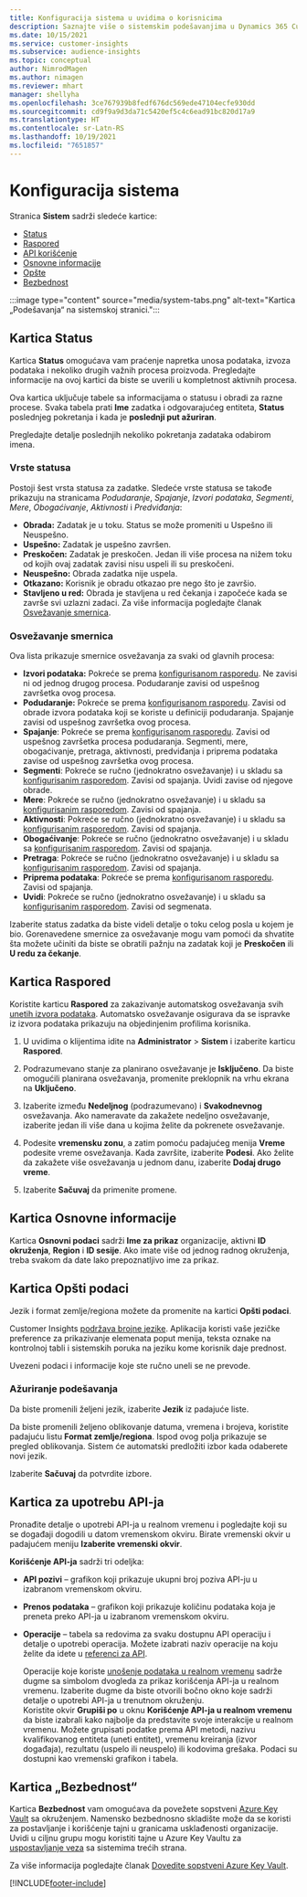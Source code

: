 ```yaml
---
title: Konfiguracija sistema u uvidima o korisnicima
description: Saznajte više o sistemskim podešavanjima u Dynamics 365 Customer Insights mogućnosti uvida o korisnicima.
ms.date: 10/15/2021
ms.service: customer-insights
ms.subservice: audience-insights
ms.topic: conceptual
author: NimrodMagen
ms.author: nimagen
ms.reviewer: mhart
manager: shellyha
ms.openlocfilehash: 3ce767939b8fedf676dc569ede47104ecfe930dd
ms.sourcegitcommit: cd9f9a9d3da71c5420ef5c4c6ead91bc820d17a9
ms.translationtype: HT
ms.contentlocale: sr-Latn-RS
ms.lasthandoff: 10/19/2021
ms.locfileid: "7651857"
---
```

# <a name="system-configuration"></a>Konfiguracija sistema

Stranica **Sistem** sadrži sledeće kartice:
- [Status](#status-tab)
- [Raspored](#schedule-tab)
- [API korišćenje](#api-usage-tab)
- [Osnovne informacije](#about-tab)
- [Opšte](#general-tab)
- [Bezbednost](#security-tab)

:::image type="content" source="media/system-tabs.png" alt-text="Kartica „Podešavanja“ na sistemskoj stranici.":::

## <a name="status-tab"></a>Kartica Status

Kartica **Status** omogućava vam praćenje napretka unosa podataka, izvoza podataka i nekoliko drugih važnih procesa proizvoda. Pregledajte informacije na ovoj kartici da biste se uverili u kompletnost aktivnih procesa.

Ova kartica uključuje tabele sa informacijama o statusu i obradi za razne procese. Svaka tabela prati **Ime** zadatka i odgovarajućeg entiteta, **Status** poslednjeg pokretanja i kada je **poslednji put ažuriran**.

Pregledajte detalje poslednjih nekoliko pokretanja zadataka odabirom imena.

### <a name="status-types"></a>Vrste statusa

Postoji šest vrsta statusa za zadatke. Sledeće vrste statusa se takođe prikazuju na stranicama *Podudaranje*, *Spajanje*, *Izvori podataka*, *Segmenti*, *Mere*, *Obogaćivanje*, *Aktivnosti* i *Predviđanja*:

- **Obrada:** Zadatak je u toku. Status se može promeniti u Uspešno ili Neuspešno.
- **Uspešno:** Zadatak je uspešno završen.
- **Preskočen:** Zadatak je preskočen. Jedan ili više procesa na nižem toku od kojih ovaj zadatak zavisi nisu uspeli ili su preskočeni.
- **Neuspešno:** Obrada zadatka nije uspela.
- **Otkazano:** Korisnik je obradu otkazao pre nego što je završio.
- **Stavljeno u red:** Obrada je stavljena u red čekanja i započeće kada se završe svi uzlazni zadaci. Za više informacija pogledajte članak [Osvežavanje smernica](#refresh-policies).

### <a name="refresh-policies"></a>Osvežavanje smernica

Ova lista prikazuje smernice osvežavanja za svaki od glavnih procesa:

- **Izvori podataka:** Pokreće se prema [konfigurisanom rasporedu](#schedule-tab). Ne zavisi ni od jednog drugog procesa. Podudaranje zavisi od uspešnog završetka ovog procesa.
- **Podudaranje:** Pokreće se prema [konfigurisanom rasporedu](#schedule-tab). Zavisi od obrade izvora podataka koji se koriste u definiciji podudaranja. Spajanje zavisi od uspešnog završetka ovog procesa.
- **Spajanje**: Pokreće se prema [konfigurisanom rasporedu](#schedule-tab). Zavisi od uspešnog završetka procesa podudaranja. Segmenti, mere, obogaćivanje, pretraga, aktivnosti, predviđanja i priprema podataka zavise od uspešnog završetka ovog procesa.
- **Segmenti**: Pokreće se ručno (jednokratno osvežavanje) i u skladu sa [konfigurisanim rasporedom](#schedule-tab). Zavisi od spajanja. Uvidi zavise od njegove obrade.
- **Mere**: Pokreće se ručno (jednokratno osvežavanje) i u skladu sa [konfigurisanim rasporedom](#schedule-tab). Zavisi od spajanja.
- **Aktivnosti**: Pokreće se ručno (jednokratno osvežavanje) i u skladu sa [konfigurisanim rasporedom](#schedule-tab). Zavisi od spajanja.
- **Obogaćivanje**: Pokreće se ručno (jednokratno osvežavanje) i u skladu sa [konfigurisanim rasporedom](#schedule-tab). Zavisi od spajanja.
- **Pretraga**: Pokreće se ručno (jednokratno osvežavanje) i u skladu sa [konfigurisanim rasporedom](#schedule-tab). Zavisi od spajanja.
- **Priprema podataka**: Pokreće se prema [konfigurisanom rasporedu](#schedule-tab). Zavisi od spajanja.
- **Uvidi**: Pokreće se ručno (jednokratno osvežavanje) i u skladu sa [konfigurisanim rasporedom](#schedule-tab). Zavisi od segmenata.

Izaberite status zadatka da biste videli detalje o toku celog posla u kojem je bio. Gorenavedene smernice za osvežavanje mogu vam pomoći da shvatite šta možete učiniti da biste se obratili pažnju na zadatak koji je **Preskočen** ili **U redu za čekanje**.

## <a name="schedule-tab"></a>Kartica Raspored

Koristite karticu **Raspored** za zakazivanje automatskog osvežavanja svih [unetih izvora podataka](data-sources.md). Automatsko osvežavanje osigurava da se ispravke iz izvora podataka prikazuju na objedinjenim profilima korisnika.

1. U uvidima o klijentima idite na **Administrator** >  **Sistem** i izaberite karticu **Raspored**.

2. Podrazumevano stanje za planirano osvežavanje je **Isključeno**. Da biste omogućili planirana osvežavanja, promenite preklopnik na vrhu ekrana na **Uključeno**.

3. Izaberite između **Nedeljnog** (podrazumevano) i **Svakodnevnog** osvežavanja. Ako nameravate da zakažete nedeljno osvežavanje, izaberite jedan ili više dana u kojima želite da pokrenete osvežavanje.

4. Podesite **vremensku zonu**, a zatim pomoću padajućeg menija **Vreme** podesite vreme osvežavanja. Kada završite, izaberite **Podesi**. Ako želite da zakažete više osvežavanja u jednom danu, izaberite **Dodaj drugo vreme**.

5. Izaberite **Sačuvaj** da primenite promene.

## <a name="about-tab"></a>Kartica Osnovne informacije

Kartica **Osnovni podaci** sadrži **Ime za prikaz** organizacije, aktivni **ID okruženja**, **Region** i **ID sesije**. Ako imate više od jednog radnog okruženja, treba svakom da date lako prepoznatljivo ime za prikaz.

## <a name="general-tab"></a>Kartica Opšti podaci

Jezik i format zemlje/regiona možete da promenite na kartici **Opšti podaci**.

Customer Insights [podržava brojne jezike](/dynamics365/get-started/availability). Aplikacija koristi vaše jezičke preference za prikazivanje elemenata poput menija, teksta oznake na kontrolnoj tabli i sistemskih poruka na jeziku kome korisnik daje prednost.

Uvezeni podaci i informacije koje ste ručno uneli se ne prevode.

### <a name="update-the-settings"></a>Ažuriranje podešavanja

Da biste promenili željeni jezik, izaberite **Jezik** iz padajuće liste.

Da biste promenili željeno oblikovanje datuma, vremena i brojeva, koristite padajuću listu **Format zemlje/regiona**. Ispod ovog polja prikazuje se pregled oblikovanja. Sistem će automatski predložiti izbor kada odaberete novi jezik.

Izaberite **Sačuvaj** da potvrdite izbore.

## <a name="api-usage-tab"></a>Kartica za upotrebu API-ja

Pronađite detalje o upotrebi API-ja u realnom vremenu i pogledajte koji su se događaji dogodili u datom vremenskom okviru. Birate vremenski okvir u padajućem meniju **Izaberite vremenski okvir**. 

**Korišćenje API-ja** sadrži tri odeljka: 
- **API pozivi** – grafikon koji prikazuje ukupni broj poziva API-ju u izabranom vremenskom okviru.

- **Prenos podataka** – grafikon koji prikazuje količinu podataka koja je preneta preko API-ja u izabranom vremenskom okviru.

-  **Operacije** – tabela sa redovima za svaku dostupnu API operaciju i detalje o upotrebi operacija. Možete izabrati naziv operacije na koju želite da idete u [referenci za API](https://developer.ci.ai.dynamics.com/api-details#api=CustomerInsights&operation=Get-all-instances).

   Operacije koje koriste [unošenje podataka u realnom vremenu](real-time-data-ingestion.md) sadrže dugme sa simbolom dvogleda za prikaz korišćenja API-ja u realnom vremenu. Izaberite dugme da biste otvorili bočno okno koje sadrži detalje o upotrebi API-ja u trenutnom okruženju.   
   Koristite okvir **Grupiši po** u oknu **Korišćenje API-ja u realnom vremenu** da biste izabrali kako najbolje da predstavite svoje interakcije u realnom vremenu. Možete grupisati podatke prema API metodi, nazivu kvalifikovanog entiteta (uneti entitet), vremenu kreiranja (izvor događaja), rezultatu (uspelo ili neuspelo) ili kodovima grešaka. Podaci su dostupni kao vremenski grafikon i tabela.

## <a name="security-tab"></a>Kartica „Bezbednost“

Kartica **Bezbednost** vam omogućava da povežete sopstveni [Azure Key Vault](/azure/key-vault/general/basic-concepts) sa okruženjem.
Namensko bezbednosno skladište može da se koristi za postavljanje i korišćenje tajni u granicama usklađenosti organizacije. Uvidi u ciljnu grupu mogu koristiti tajne u Azure Key Vaultu za [uspostavljanje veza](connections.md) sa sistemima trećih strana.

Za više informacija pogledajte članak [Dovedite sopstveni Azure Key Vault](use-azure-key-vault.md).


[!INCLUDE[footer-include](../includes/footer-banner.md)]